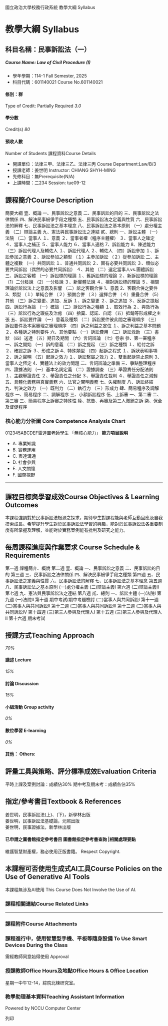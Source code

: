 國立政治大學校務行政系統 教學大綱 Syllabus
# 教學大綱 Syllabus
##  科目名稱：民事訴訟法（一）
#####  Course Name: Law of Civil Procedure (I)
  * 學年學期：114-1 Fall Semester, 2025 
  * 科目代碼：601140021 Course No.601140021


#### 修別：群
Type of Credit: Partially Required 
_3.0_
#### 學分數
Credit(s)
_80_
#### 預收人數
Number of Students
課程資料Course Details
  * 開課單位：法律三甲、法律三乙、法律三丙 Course Department:Law/B/3 
  * 授課老師：姜世明 Instructor: CHIANG SHYH-MING 
  * 先修科目：無Prerequisite(N/A)
  * 上課時間：二234 Session: tue09-12


##  課程簡介Course Description
簡要大綱
壹、概論
一、民事訴訟之意義
二、民事訴訟的目的
三、民事訴訟之法律關係
四、解決民事紛爭手段之種類
五、民事訴訟法之定義與性質
六、民事訴訟法的解釋
七、民事訴訟法之基本理念
八、民事訴訟法之基本原則
（一）處分權主義
（二）辯論主義
九、憲法與民事訴訟法之連結
貳、總則
一、訴訟主體
（一）法院
（二）當事人
１、意義
２、當事者權（程序主體權）
３、當事人之確定
４、當事人之補正
５、當事人能力
６、當事人適格
7、訴訟能力
8、陳述能力
（三）訴訟代理人及輔佐人
１、訴訟代理人 
２、輔佐人
（四）訴訟參加
１、訴訟參加之意義
２、訴訟參加之類型
（１）主參加訴訟
（２）從參加訴訟
二、主體之複數
（一）共同訴訟
１、普通共同訴訟
２、固有必要共同訴訟
３、類似必要共同訴訟（偶然的必要共同訴訟）
４、其他
（二）選定當事人vs.團體訴訟
三、訴訟之客體
（一）訴訟標的理論
１、舊訴訟標的理論
２、新訴訟標的理論
（1）二分肢說
（2）一分肢說
３、新實體法說
４、相對訴訟標的理論
５、相關理論於訴訟法上之意義及影響
（二）訴之客觀合併
1、意義
2、客觀合併之要件
3、類型
（１）單純合併
（２）預備合併
（３）選擇合併
（４）重疊合併
（5）其他
（三）訴之變更、追加、反訴
１、訴之變更
２、訴之追加
３、反訴之提起
四、訴訟行為論
（一）概論
（二）訴訟行為之種類
１、取效行為
２、與效行為
（三）訴訟行為之瑕疵及治癒
（四）捨棄、認諾、自認
（五）抵銷等形成權之主張
五、訴訟要件論
（一）意義及種類
（二）訴訟要件彼此間之審理順序
（三）訴訟要件及本案審理之審理順序
（四）訴之利益之定位
１、訴之利益之基本問題
２、各種訴之特別要件
六、其他要點
（一）訴訟費用
（二）訴訟救助
（三）書狀
（四）送達
（五）期日及期間
（六）言詞辯論
（七）卷宗 
參、第一審程序
一、訴之開始
（一）訴的意義
（二）訴之提起
（三）訴之種類
１、給付之訴
２、確認之訴
３、形成之訴
4、特殊類型
（四）起訴之程式
１、訴狀表明事項
２、訴之聲明
（五）起訴之效力
１、訴訟繫屬之效力
２、雙重起訴禁止原則
3、當事人之恆定
4、實體法上的效力問題
二、言詞辯論之準備
三、爭點整理程序
四、證據法則
（一）基本名詞定義
（二）證據調查
（三）舉證責任分配法則
１、主觀舉證責任
２、舉證責任之分配
３、舉證責任裁判
４、舉證責任之減輕
五、具體化義務與真實義務
六、法官之闡明義務
七、失權制度
八、訴訟終結
九、判決之效力
（一）既判力
（二）執行力
（三）形成力
肆、簡易程序及調解程序
一、簡易程序
二、調解程序
三、小額訴訟程序
伍、上訴審
一、第二審
二、第三審
三、簡易程序上訴審之特殊性
陸、抗告、再審及第三人撤銷之訴
柒、保全及督促程序
###  核心能力分析圖 Core Competence Analysis Chart
012345ABCDEF雷達圖老師學生
「無核心能力」 
**能力項目說明**
  * A. 專業知識
  * B. 實務運用
  * C. 表達溝通
  * D. 社會參與
  * E. 人文關懷
  * F. 國際視野


* * *
##  課程目標與學習成效Course Objectives & Learning Outcomes 
本課程強調對於民事訴訟法根源之探求，期待學生對課程能與老師互動回應及自我摸索成長。希望提升學生對於民事訴訟法學習的興趣，能對於民事訴訟法各重要制度有所掌握及理解，並能對於實務案例能有批判及研究之能力。
##  每周課程進度與作業要求 Course Schedule & Requirements
第一週
課程簡介、概說
第二週
壹、概論
一、民事訴訟之意義
二、民事訴訟的目的
第三週
三、民事訴訟之法律關係
四、解決民事紛爭手段之種類
第四週
五、民事訴訟法之定義與性質
六、民事訴訟法的解釋
七、民事訴訟法之基本理念
第五週
八、民事訴訟法之基本原則
(一)處分權主義
(二)辯論主義Ⅰ
第六週
(二)辯論主義Ⅱ
第七週
九、憲法與民事訴訟法之連結
第八週
貳、總則
一、訴訟主體
(一)法院Ⅰ
第九週
(一)法院Ⅱ
第十週
期中考試/期中考題檢討
(二)當事人與共同訴訟Ⅰ
第十一週
(二)當事人與共同訴訟Ⅱ
第十二週
(二)當事人與共同訴訟Ⅲ
第十三週
(二)當事人與共同訴訟Ⅳ
第十四週
(三)第三人參與及代理人Ⅰ
第十五週
(三)第三人參與及代理人Ⅱ
第十六週
期末考試
##  授課方式Teaching Approach
_70%_
####  講述 Lecture
_15%_
####  討論 Discussion
_15%_
####  小組活動 Group activity
_0%_
####  數位學習 E-learning
_0%_
####  其他： Others:
##  評量工具與策略、評分標準成效Evaluation Criteria
平時上課及案例討論：成績佔30%
期中考及期末考：成績各佔35%
##  指定/參考書目Textbook & References
姜世明，民事訴訟法(上)、(下)，新學林出版  
姜世明，民事訴訟法基礎論，元照出版  
姜世明，民事證據法，新學林出版
####  已申請之圖書館指定參考書目  圖書館指定參考書查詢 |相關處理要點
維護智慧財產權，務必使用正版書籍。 Respect Copyright.
##  本課程可否使用生成式AI工具Course Policies on the Use of Generative AI Tools
本課程無涉及AI使用 This Course Does Not Involve the Use of AI.
###  課程相關連結Course Related Links
* * *
###  課程附件Course Attachments
###  課程進行中，使用智慧型手機、平板等隨身設備 To Use Smart Devices During the Class
需經教師同意始得使用  Approval
###  授課教師Office Hours及地點Office Hours & Office Location
星期一中午12-14，綜院北棟研究室。
###  教學助理基本資料Teaching Assistant Information
Powered by NCCU Computer Center
  
列印
